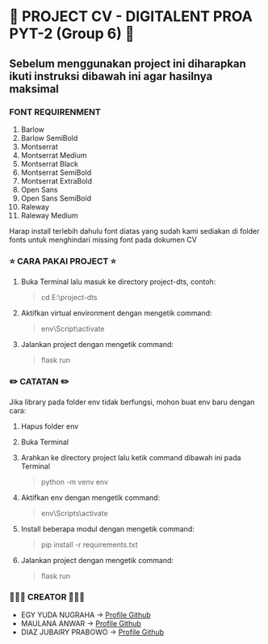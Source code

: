 :star2: PROJECT CV - DIGITALENT PROA PYT-2 (Group 6) :star2:<a name="TOP"></a>
===================

## Sebelum menggunakan project ini diharapkan ikuti instruksi dibawah ini agar hasilnya maksimal ##

### FONT REQUIRENMENT ###
1. Barlow
2. Barlow SemiBold
3. Montserrat
4. Montserrat Medium
5. Montserrat Black
6. Montserrat SemiBold
7. Montserrat ExtraBold
8. Open Sans
9. Open Sans SemiBold
10. Raleway
11. Raleway Medium

Harap install terlebih dahulu font diatas yang sudah kami sediakan di folder fonts untuk
menghindari missing font pada dokumen CV

### :star: CARA PAKAI PROJECT :star: ###
1. Buka Terminal lalu masuk ke directory project-dts, contoh:
    > cd E:\project-dts

2. Aktifkan virtual environment dengan mengetik command:
    > env\Script\activate

3. Jalankan project dengan mengetik command:
    > flask run

### :pencil2: CATATAN :pencil2: ###
Jika library pada folder env tidak berfungsi, mohon buat env baru dengan cara:

1. Hapus folder env
2. Buka Terminal
3. Arahkan ke directory project lalu ketik command dibawah ini pada Terminal
    > python -m venv env

4. Aktifkan env dengan mengetik command:
    > env\Scripts\activate

5. Install beberapa modul dengan mengetik command:
    > pip install -r requirements.txt

6. Jalankan project dengan mengetik command:
    > flask run

### :family_man_boy_boy: CREATOR :family_man_boy_boy: ###
- EGY YUDA NUGRAHA -> [Profile Github](https://github.com/egyyudanugraha)
- MAULANA ANWAR -> [Profile Github](https://github.com/Maul-san)
- DIAZ JUBAIRY PRABOWO -> [Profile Github](https://github.com/diazers)

